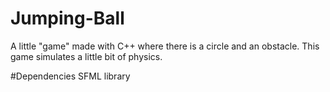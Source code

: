 # Jumping-Ball
A little "game" made with C++ where there is a circle and an obstacle. This game simulates a little bit of physics.

#Dependencies
SFML library
